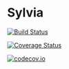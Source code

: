 # Sylvia

[![Build Status](https://travis-ci.org/eveydee/Sylvia.jl.svg?branch=master)](https://travis-ci.org/eveydee/Sylvia.jl)

[![Coverage Status](https://coveralls.io/repos/eveydee/Sylvia.jl/badge.svg?branch=master&service=github)](https://coveralls.io/github/eveydee/Sylvia.jl?branch=master)

[![codecov.io](http://codecov.io/github/eveydee/Sylvia.jl/coverage.svg?branch=master)](http://codecov.io/github/eveydee/Sylvia.jl?branch=master)
